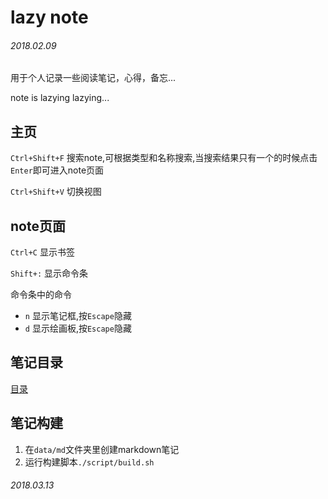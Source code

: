# lazy note

###### 2018.02.09

用于个人记录一些阅读笔记，心得，备忘...

note is lazying lazying...

## 主页

`Ctrl+Shift+F` 搜索note,可根据类型和名称搜索,当搜索结果只有一个的时候点击`Enter`即可进入note页面

`Ctrl+Shift+V` 切换视图

## note页面

`Ctrl+C` 显示书签

`Shift+:` 显示命令条

命令条中的命令

+ `n` 显示笔记框,按`Escape`隐藏
+ `d` 显示绘画板,按`Escape`隐藏

## 笔记目录

[目录](/CATALOG.md)

## 笔记构建

1. 在`data/md`文件夹里创建markdown笔记
2. 运行构建脚本`./script/build.sh`

###### 2018.03.13